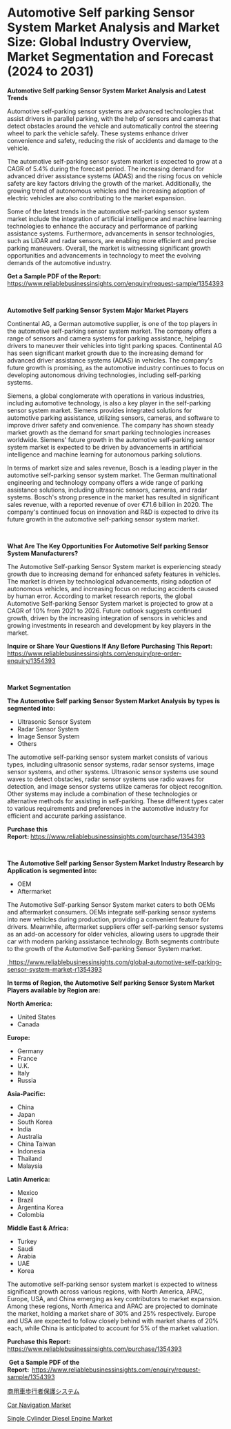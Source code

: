 <p><h1>Automotive Self parking Sensor System Market Analysis and Market Size: Global Industry Overview, Market Segmentation and Forecast (2024 to 2031)</h1></p><p><strong>Automotive Self parking Sensor System Market Analysis and Latest Trends</strong></p>
<p><p>Automotive self-parking sensor systems are advanced technologies that assist drivers in parallel parking, with the help of sensors and cameras that detect obstacles around the vehicle and automatically control the steering wheel to park the vehicle safely. These systems enhance driver convenience and safety, reducing the risk of accidents and damage to the vehicle.</p><p>The automotive self-parking sensor system market is expected to grow at a CAGR of 5.4% during the forecast period. The increasing demand for advanced driver assistance systems (ADAS) and the rising focus on vehicle safety are key factors driving the growth of the market. Additionally, the growing trend of autonomous vehicles and the increasing adoption of electric vehicles are also contributing to the market expansion.</p><p>Some of the latest trends in the automotive self-parking sensor system market include the integration of artificial intelligence and machine learning technologies to enhance the accuracy and performance of parking assistance systems. Furthermore, advancements in sensor technologies, such as LiDAR and radar sensors, are enabling more efficient and precise parking maneuvers. Overall, the market is witnessing significant growth opportunities and advancements in technology to meet the evolving demands of the automotive industry.</p></p>
<p><strong>Get a Sample PDF of the Report:&nbsp;</strong> <a href="https://www.reliablebusinessinsights.com/enquiry/request-sample/1354393">https://www.reliablebusinessinsights.com/enquiry/request-sample/1354393</a></p>
<p>&nbsp;</p>
<p><strong>Automotive Self parking Sensor System Major Market Players</strong></p>
<p><p>Continental AG, a German automotive supplier, is one of the top players in the automotive self-parking sensor system market. The company offers a range of sensors and camera systems for parking assistance, helping drivers to maneuver their vehicles into tight parking spaces. Continental AG has seen significant market growth due to the increasing demand for advanced driver assistance systems (ADAS) in vehicles. The company's future growth is promising, as the automotive industry continues to focus on developing autonomous driving technologies, including self-parking systems.</p><p>Siemens, a global conglomerate with operations in various industries, including automotive technology, is also a key player in the self-parking sensor system market. Siemens provides integrated solutions for automotive parking assistance, utilizing sensors, cameras, and software to improve driver safety and convenience. The company has shown steady market growth as the demand for smart parking technologies increases worldwide. Siemens' future growth in the automotive self-parking sensor system market is expected to be driven by advancements in artificial intelligence and machine learning for autonomous parking solutions.</p><p>In terms of market size and sales revenue, Bosch is a leading player in the automotive self-parking sensor system market. The German multinational engineering and technology company offers a wide range of parking assistance solutions, including ultrasonic sensors, cameras, and radar systems. Bosch's strong presence in the market has resulted in significant sales revenue, with a reported revenue of over €71.6 billion in 2020. The company's continued focus on innovation and R&D is expected to drive its future growth in the automotive self-parking sensor system market.</p></p>
<p>&nbsp;</p>
<p><strong>What Are The Key Opportunities For Automotive Self parking Sensor System Manufacturers?</strong></p>
<p><p>The Automotive Self-parking Sensor System market is experiencing steady growth due to increasing demand for enhanced safety features in vehicles. The market is driven by technological advancements, rising adoption of autonomous vehicles, and increasing focus on reducing accidents caused by human error. According to market research reports, the global Automotive Self-parking Sensor System market is projected to grow at a CAGR of 10% from 2021 to 2026. Future outlook suggests continued growth, driven by the increasing integration of sensors in vehicles and growing investments in research and development by key players in the market.</p></p>
<p><strong>Inquire or Share Your Questions If Any Before Purchasing This Report:</strong> <a href="https://www.reliablebusinessinsights.com/enquiry/pre-order-enquiry/1354393">https://www.reliablebusinessinsights.com/enquiry/pre-order-enquiry/1354393</a></p>
<p>&nbsp;</p>
<p><strong>Market Segmentation</strong></p>
<p><strong>The Automotive Self parking Sensor System Market Analysis by types is segmented into:</strong></p>
<p><ul><li>Ultrasonic Sensor System</li><li>Radar Sensor System</li><li>Image Sensor System</li><li>Others</li></ul></p>
<p><p>The automotive self-parking sensor system market consists of various types, including ultrasonic sensor systems, radar sensor systems, image sensor systems, and other systems. Ultrasonic sensor systems use sound waves to detect obstacles, radar sensor systems use radio waves for detection, and image sensor systems utilize cameras for object recognition. Other systems may include a combination of these technologies or alternative methods for assisting in self-parking. These different types cater to various requirements and preferences in the automotive industry for efficient and accurate parking assistance.</p></p>
<p><strong>Purchase this Report:&nbsp;</strong><a href="https://www.reliablebusinessinsights.com/purchase/1354393">https://www.reliablebusinessinsights.com/purchase/1354393</a></p>
<p>&nbsp;</p>
<p><strong>The Automotive Self parking Sensor System Market Industry Research by Application is segmented into:</strong></p>
<p><ul><li>OEM</li><li>Aftermarket</li></ul></p>
<p><p>The Automotive Self-parking Sensor System market caters to both OEMs and aftermarket consumers. OEMs integrate self-parking sensor systems into new vehicles during production, providing a convenient feature for drivers. Meanwhile, aftermarket suppliers offer self-parking sensor systems as an add-on accessory for older vehicles, allowing users to upgrade their car with modern parking assistance technology. Both segments contribute to the growth of the Automotive Self-parking Sensor System market.</p></p>
<p><a href="https://www.reliablebusinessinsights.com/global-automotive-self-parking-sensor-system-market-r1354393">&nbsp;https://www.reliablebusinessinsights.com/global-automotive-self-parking-sensor-system-market-r1354393</a></p>
<p><strong>In terms of Region, the Automotive Self parking Sensor System Market Players available by Region are:</strong></p>
<p>
    <p> <strong> North America: </strong>
        <ul>
            <li>United States</li>
            <li>Canada</li>
        </ul>
        </p> 
    <p> <strong> Europe: </strong>
        <ul>
            <li>Germany</li>
            <li>France</li>
            <li>U.K.</li>
            <li>Italy</li>
            <li>Russia</li>
        </ul>
        </p> 
    <p> <strong> Asia-Pacific: </strong>
        <ul>
            <li>China</li>
            <li>Japan</li>
            <li>South Korea</li>
            <li>India</li>
            <li>Australia</li>
            <li>China Taiwan</li>
            <li>Indonesia</li>
            <li>Thailand</li>
            <li>Malaysia</li>
        </ul>
        </p> 
    <p> <strong> Latin America: </strong>
        <ul>
            <li>Mexico</li>
            <li>Brazil</li>
            <li>Argentina Korea</li>
            <li>Colombia</li>
        </ul>
        </p> 
    <p> <strong> Middle East & Africa: </strong>
        <ul>
            <li>Turkey</li>
            <li>Saudi</li>
            <li>Arabia</li>
            <li>UAE</li>
            <li>Korea</li>
        </ul>
    </p>
    </p>
<p><p>The automotive self-parking sensor system market is expected to witness significant growth across various regions, with North America, APAC, Europe, USA, and China emerging as key contributors to market expansion. Among these regions, North America and APAC are projected to dominate the market, holding a market share of 30% and 25% respectively. Europe and USA are expected to follow closely behind with market shares of 20% each, while China is anticipated to account for 5% of the market valuation.</p></p>
<p><strong>Purchase this Report: </strong><a href="https://www.reliablebusinessinsights.com/purchase/1354393">https://www.reliablebusinessinsights.com/purchase/1354393</a></p>
<p>&nbsp;<strong>Get a Sample PDF of the Report:&nbsp;&nbsp;</strong><a href="https://www.reliablebusinessinsights.com/enquiry/request-sample/1354393">https://www.reliablebusinessinsights.com/enquiry/request-sample/1354393</a></p>
<p><strong></strong></p>
<p><p><a href="https://github.com/LuzHills1972/Market-Research-Report-List-1/blob/main/1227600128136.md">商用車歩行者保護システム</a></p><p><a href="https://github.com/sofayahoo2023/Market-Research-Report-List-5/blob/main/car-navigation-market.md">Car Navigation Market</a></p><p><a href="https://github.com/niyotibauri9/Market-Research-Report-List-1/blob/main/single-cylinder-diesel-engine-market.md">Single Cylinder Diesel Engine Market</a></p></p>